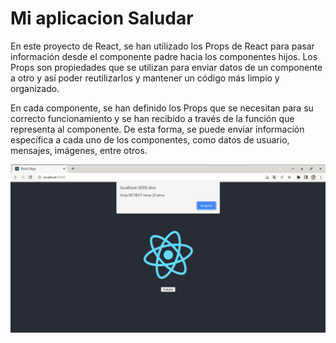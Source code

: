 # Mi aplicacion Saludar

En este proyecto de React, se han utilizado los Props de React para pasar información desde el componente padre hacia los componentes hijos. Los Props son propiedades que se utilizan para enviar datos de un componente a otro y así poder reutilizarlos y mantener un código más limpio y organizado.

En cada componente, se han definido los Props que se necesitan para su correcto funcionamiento y se han recibido a través de la función que representa al componente. De esta forma, se puede enviar información específica a cada uno de los componentes, como datos de usuario, mensajes, imágenes, entre otros.

![img1](https://github.com/RETBOT/App-saludar/blob/master/img1.png)
